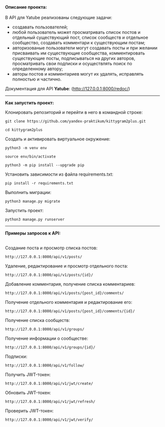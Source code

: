 **Описание проекта:**
<br>
<br>В API для Yatube реализованы следующие задачи:
- создавать пользователей;
- любой пользователь может просматривать список постов и отдельный существующий пост, список сообществ и отдельное сообщество, создавать комментари к существующим постам;
- авторизованые пользователи могут создавать посты и при желании присваивать им существующие сообщества, комментировать существующие посты, подписываться на других авторов, просматривать свои подписки и осуществлять поиск по определенному автору;
- авторы постов и комментариев могут их удалять, исправлять полностью и частично.

Документация для API **Yatube**: (http://127.0.0.1:8000/redoc/)


______________________________________________
**Как запустить проект:**

Клонировать репозиторий и перейти в него в командной строке:

```
git clone https://github.com/yandex-praktikum/kittygram2plus.git
```

```
cd kittygram2plus
```

Cоздать и активировать виртуальное окружение:

```
python3 -m venv env
```

```
source env/bin/activate
```

```
python3 -m pip install --upgrade pip
```

Установить зависимости из файла requirements.txt:

```
pip install -r requirements.txt
```

Выполнить миграции:

```
python3 manage.py migrate
```

Запустить проект:

```
python3 manage.py runserver
```

_________________________________________________________________________
**Примеры запросов к API:**

<br> Создание поста и просмотр списка постов:
```
http://127.0.0.1:8000/api/v1/posts/
```

Удаление, редактирование и просмотр отдельного поста:
```
http://127.0.0.1:8000/api/v1/posts/{id}/
```
Добавление комментария, получение списка комментариев:
```
http://127.0.0.1:8000/api/v1/posts/{post_id}/comments/
```

Получение отдельного комментария и редактирование его:
```
http://127.0.0.1:8000/api/v1/posts/{post_id}/comments/{id}/
```

Получение списка сообществ:
```
http://127.0.0.1:8000/api/v1/groups/
```

Получение информации о сообществе:
```
http://127.0.0.1:8000/api/v1/groups/{id}/
```

Подписки:
```
http://127.0.0.1:8000/api/v1/follow/
```

Получить JWT-токен:
```
http://127.0.0.1:8000/api/v1/jwt/create/
```

Обновить JWT-токен:
```
http://127.0.0.1:8000/api/v1/jwt/refresh/
```


Проверить JWT-токен:
```
http://127.0.0.1:8000/api/v1/jwt/verify/
```
